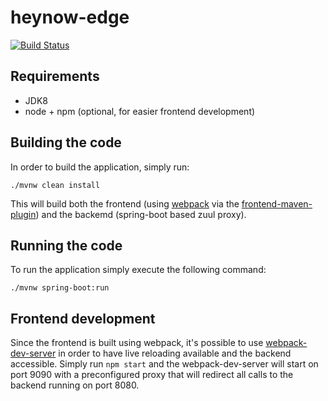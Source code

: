 heynow-edge
=====

[![Build Status](https://travis-ci.org/heynow-io/heynow-edge.svg?branch=master)](https://travis-ci.org/heynow-io/heynow-edge)

## Requirements

- JDK8
- node + npm (optional, for easier frontend development)

## Building the code

In order to build the application, simply run:
```
./mvnw clean install
```
This will build both the frontend (using [webpack](https://github.com/webpack/webpack) via the [frontend-maven-plugin](https://github.com/eirslett/frontend-maven-plugin)) and the backemd (spring-boot based zuul proxy).

## Running the code

To run the application simply execute the following command:
```
./mvnw spring-boot:run
```

## Frontend development

Since the frontend is built using webpack, it's possible to use [webpack-dev-server](https://github.com/webpack/webpack-dev-server) in order to have live reloading available and the backend accessible. Simply run `npm start` and the webpack-dev-server will start on port 9090 with a preconfigured proxy that will redirect all calls to the backend running on port 8080.
